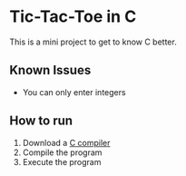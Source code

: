 # Tic-Tac-Toe in C
This is a mini project to get to know C better.

## Known Issues
- You can only enter integers

## How to run
1. Download a [C compiler](http://sourceforge.net/projects/codeblocks/files/Binaries/20.03/Windows/codeblocks-20.03mingw-setup.exe)
2. Compile the program
3. Execute the program

